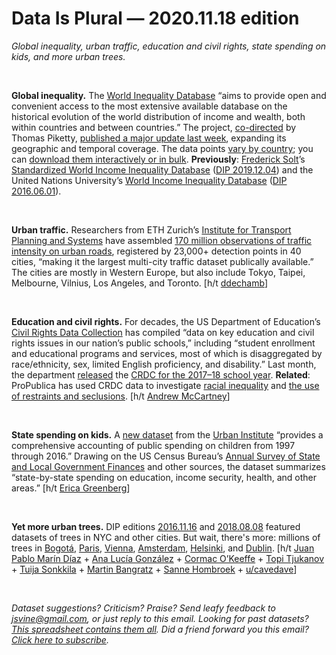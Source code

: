 Data Is Plural — 2020.11.18 edition
===================================

*Global inequality, urban traffic, education and civil rights, state spending on kids, and more urban trees.*

&nbsp;

**Global inequality.** The [World Inequality Database](https://wid.world/wid-world/) “aims to provide open and convenient access to the most extensive available database on the historical evolution of the world distribution of income and wealth, both within countries and between countries.” The project, [co-directed](https://wid.world/team/) by Thomas Piketty, [published a major update last week](https://wid.world/news-article/2020-regional-updates/), expanding its geographic and temporal coverage. The data points [vary by country](https://wid.world/summary-table/); you can [download them interactively or in bulk](https://wid.world/data/). **Previously**: [Frederick Solt](https://fsolt.org/)’s [Standardized World Income Inequality Database](https://fsolt.org/swiid/) ([DIP 2019.12.04](https://tinyletter.com/data-is-plural/letters/data-is-plural-2019-12-04-edition)) and the United Nations University’s [World Income Inequality Database](https://www.wider.unu.edu/project/wiid-world-income-inequality-database) ([DIP 2016.06.01](https://tinyletter.com/data-is-plural/letters/data-is-plural-2016-06-01-edition)).

&nbsp;

**Urban traffic.** Researchers from ETH Zurich’s [Institute for Transport Planning and Systems](https://www.ivt.ethz.ch/en/) have assembled [170 million observations of traffic intensity on urban roads](https://utd19.ethz.ch/), registered by 23,000+ detection points in 40 cities, “making it the largest multi-city traffic dataset publically available.” The cities are mostly in Western Europe, but also include Tokyo, Taipei, Melbourne, Vilnius, Los Angeles, and Toronto. [h/t [ddechamb](https://news.ycombinator.com/item?id=24405632)]

&nbsp;

**Education and civil rights.** For decades, the US Department of Education’s [Civil Rights Data Collection](https://www2.ed.gov/about/offices/list/ocr/data.html) has compiled “data on key education and civil rights issues in our nation’s public schools,” including “student enrollment and educational programs and services, most of which is disaggregated by race/ethnicity, sex, limited English proficiency, and disability.” Last month, the department [released](https://www.ed.gov/news/press-releases/us-department-education-releases-2017-18-civil-rights-data-collection) the [CRDC for the 2017–18 school year](https://www2.ed.gov/about/offices/list/ocr/docs/crdc-2017-18.html). **Related**: ProPublica has used CRDC data to investigate [racial inequality](https://projects.propublica.org/miseducation/methodology) and [the use of restraints and seclusions](https://www.propublica.org/getinvolved/reporting-recipe-investigating-restraint-and-seclusion-in-us-schools). [h/t [Andrew McCartney](https://twitter.com/wouldeye125)]

&nbsp;

**State spending on kids.** A [new dataset](https://datacatalog.urban.org/dataset/state-state-spending-kids-dataset) from the [Urban Institute](https://www.urban.org/) “provides a comprehensive accounting of public spending on children from 1997 through 2016.” Drawing on the US Census Bureau’s [Annual Survey of State and Local Government Finances](https://www.census.gov/programs-surveys/gov-finances.html) and other sources, the dataset summarizes “state-by-state spending on education, income security, health, and other areas.” [h/t [Erica Greenberg](https://twitter.com/EricaHGreenberg/status/1300540133427613701)]

&nbsp;

**Yet more urban trees.** DIP editions [2016.11.16](https://tinyletter.com/data-is-plural/letters/data-is-plural-2016-11-16-edition) and [2018.08.08](https://tinyletter.com/data-is-plural/letters/data-is-plural-2018-08-08-edition) featured datasets of trees in NYC and other cities. But wait, there's more: millions of trees in [Bogotá](http://especiales.datasketch.co/arboles-bogota/metodologia.html), [Paris](https://opendata.paris.fr/explore/dataset/les-arbres/information/), [Vienna](https://www.data.gv.at/katalog/dataset/stadt-wien_baumkatasterderstadtwien), [Amsterdam](https://maps.amsterdam.nl/bomen/?LANG=en), [Helsinki](https://hri.fi/data/en_GB/dataset/helsingin-kaupungin-puurekisteri), and [Dublin](https://data.smartdublin.ie/dataset/trees). [h/t [Juan Pablo Marín Díaz](https://twitter.com/jpmarindiaz/status/1324000258452541440) + [Ana Lucía González](https://twitter.com/anlugonz/status/1323991925708492800) + [Cormac O’Keeffe](https://twitter.com/ocaoimh/status/1093494467351449600) + [Topi Tjukanov](https://twitter.com/tjukanov/status/1130481172151177217) + [Tuija Sonkkila](https://twitter.com/ttso/status/1192730262993620992) + [Martin Bangratz](https://twitter.com/MartinBangratz/status/1130489730234236929) + [Sanne Hombroek](https://twitter.com/sannehombroek/status/1130545212386873345) + [u/cavedave](https://www.reddit.com/r/datasets/comments/br8b32/tree_gps/)]

&nbsp;

*Dataset suggestions? Criticism? Praise? Send leafy feedback to jsvine@gmail.com, or just reply to this email. Looking for past datasets? [This spreadsheet contains them all](https://docs.google.com/spreadsheets/d/1wZhPLMCHKJvwOkP4juclhjFgqIY8fQFMemwKL2c64vk). Did a friend forward you this email? [Click here to subscribe](https://tinyletter.com/data-is-plural).*